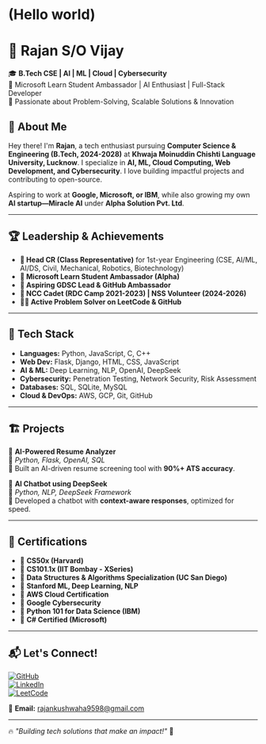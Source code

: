 # (Hello world) 
# 🚀 Rajan S/O Vijay

🎓 **B.Tech CSE | AI | ML | Cloud | Cybersecurity**  
🔹 Microsoft Learn Student Ambassador | AI Enthusiast | Full-Stack Developer  
🔹 Passionate about Problem-Solving, Scalable Solutions & Innovation  

## 🌟 About Me
Hey there! I'm **Rajan**, a tech enthusiast pursuing **Computer Science & Engineering (B.Tech, 2024-2028)** at **Khwaja Moinuddin Chishti Language University, Lucknow**. I specialize in **AI, ML, Cloud Computing, Web Development, and Cybersecurity**. I love building impactful projects and contributing to open-source.  

Aspiring to work at **Google, Microsoft, or IBM**, while also growing my own **AI startup—Miracle AI** under **Alpha Solution Pvt. Ltd**.

---

## 🏆 Leadership & Achievements
- **📌 Head CR (Class Representative)** for 1st-year Engineering (CSE, AI/ML, AI/DS, Civil, Mechanical, Robotics, Biotechnology)
- **🚀 Microsoft Learn Student Ambassador (Alpha)**  
- **🎯 Aspiring GDSC Lead & GitHub Ambassador**
- **🏅 NCC Cadet (RDC Camp 2021-2023) | NSS Volunteer (2024-2026)**  
- **👨‍💻 Active Problem Solver on LeetCode & GitHub**

---

## 🔧 Tech Stack
- **Languages:** Python, JavaScript, C, C++  
- **Web Dev:** Flask, Django, HTML, CSS, JavaScript  
- **AI & ML:** Deep Learning, NLP, OpenAI, DeepSeek  
- **Cybersecurity:** Penetration Testing, Network Security, Risk Assessment  
- **Databases:** SQL, SQLite, MySQL  
- **Cloud & DevOps:** AWS, GCP, Git, GitHub  

---

## 🏗️ Projects
🔹 **AI-Powered Resume Analyzer**  
📌 *Python, Flask, OpenAI, SQL*  
🚀 Built an AI-driven resume screening tool with **90%+ ATS accuracy**.  

🔹 **AI Chatbot using DeepSeek**  
📌 *Python, NLP, DeepSeek Framework*  
🚀 Developed a chatbot with **context-aware responses**, optimized for speed.  

---

## 📜 Certifications
- 📍 **CS50x (Harvard)**
- 📍 **CS101.1x (IIT Bombay - XSeries)**
- 📍 **Data Structures & Algorithms Specialization (UC San Diego)**
- 📍 **Stanford ML, Deep Learning, NLP**
- 📍 **AWS Cloud Certification**
- 📍 **Google Cybersecurity**
- 📍 **Python 101 for Data Science (IBM)**
- 📍 **C# Certified (Microsoft)**

---

## 📬 Let's Connect!
[![GitHub](https://img.shields.io/badge/GitHub-000?style=for-the-badge&logo=github)](https://github.com/yourusername)  
[![LinkedIn](https://img.shields.io/badge/LinkedIn-0077B5?style=for-the-badge&logo=linkedin)](https://linkedin.com/in/yourusername)  
[![LeetCode](https://img.shields.io/badge/LeetCode-FFA116?style=for-the-badge&logo=leetcode)](https://leetcode.com/yourusername)  

💌 **Email:** rajankushwaha9598@gmail.com  

---

🔥 *"Building tech solutions that make an impact!"* 🚀  
